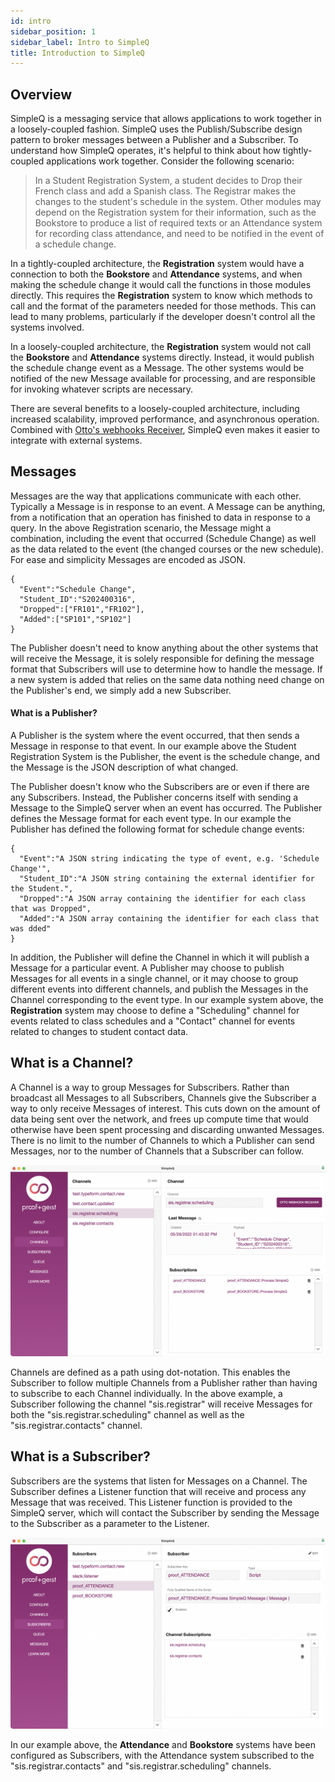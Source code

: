 ```yaml
---
id: intro
sidebar_position: 1
sidebar_label: Intro to SimpleQ
title: Introduction to SimpleQ
---
```


## Overview

SimpleQ is a messaging service that allows applications to work together in a loosely-coupled fashion. SimpleQ uses the Publish/Subscribe design pattern to broker messages between a Publisher and a Subscriber. To understand how SimpleQ operates, it's helpful to think about how tightly-coupled applications work together. Consider the following scenario:

> In a Student Registration System, a student decides to Drop their French class and add a Spanish class. The Registrar makes the changes to the student's schedule in the system. Other modules may depend on the Registration system for their information, such as the Bookstore to produce a list of required texts or an Attendance system for recording class attendance, and need to be notified in the event of a schedule change.

In a tightly-coupled architecture, the **Registration** system would have a connection to both the **Bookstore** and **Attendance** systems, and when making the schedule change it would call the functions in those modules directly. This requires the **Registration** system to know which methods to call and the format of the parameters needed for those methods. This can lead to many problems, particularly if the developer doesn't control all the systems involved.

In a loosely-coupled architecture, the **Registration** system would not call the **Bookstore** and **Attendance** systems directly. Instead, it would publish the schedule change event as a Message. The other systems would be notified of the new Message available for processing, and are responsible for invoking whatever scripts are necessary.

There are several benefits to a loosely-coupled architecture, including increased scalability, improved performance, and asynchronous operation. Combined with [Otto's webhooks Receiver](https://www.ottofms.com/docs/developer-api/receiving-web-hooks), SimpleQ even makes it easier to integrate with external systems.

## Messages

Messages are the way that applications communicate with each other. Typically a Message is in response to an event. A Message can be anything, from a notification that an operation has finished to data in response to a query. In the above Registration scenario, the Message might a combination, including the event that occurred (Schedule Change) as well as the data related to the event (the changed courses or the new schedule). For ease and simplicity Messages are encoded as JSON.

```plain
{
  "Event":"Schedule Change",
  "Student_ID":"S202400316",
  "Dropped":["FR101","FR102"],
  "Added":["SP101","SP102"]
}
```

The Publisher doesn't need to know anything about the other systems that will receive the Message, it is solely responsible for defining the message format that Subscribers will use to determine how to handle the message. If a new system is added that relies on the same data nothing need change on the Publisher's end, we simply add a new Subscriber.

#### What is a Publisher?

A Publisher is the system where the event occurred, that then sends a Message in response to that event. In our example above the Student Registration System is the Publisher, the event is the schedule change, and the Message is the JSON description of what changed.

The Publisher doesn't know who the Subscribers are or even if there are any Subscribers. Instead, the Publisher concerns itself with sending a Message to the SimpleQ server when an event has occurred. The Publisher defines the Message format for each event type. In our example the Publisher has defined the following format for schedule change events:

```plain
{
  "Event":"A JSON string indicating the type of event, e.g. 'Schedule Change'",
  "Student_ID":"A JSON string containing the external identifier for the Student.",
  "Dropped":"A JSON array containing the identifier for each class that was Dropped",
  "Added":"A JSON array containing the identifier for each class that was dded"
}
```

In addition, the Publisher will define the Channel in which it will publish a Message for a particular event. A Publisher may choose to publish Messages for all events in a single channel, or it may choose to group different events into different channels, and publish the Messages in the Channel corresponding to the event type. In our example system above, the **Registration** system may choose to define a "Scheduling" channel for events related to class schedules and a "Contact" channel for events related to changes to student contact data.

## What is a Channel?

A Channel is a way to group Messages for Subscribers. Rather than broadcast all Messages to all Subscribers, Channels give the Subscriber a way to only receive Messages of interest. This cuts down on the amount of data being sent over the network, and frees up compute time that would otherwise have been spent processing and discarding unwanted Messages. There is no limit to the number of Channels to which a Publisher can send Messages, nor to the number of Channels that a Subscriber can follow.

![](images/SimpleQChannels.png)

Channels are defined as a path using dot-notation. This enables the Subscriber to follow multiple Channels from a Publisher rather than having to subscribe to each Channel individually. In the above example, a Subscriber following the channel "sis.registrar" will receive Messages for both the "sis.registrar.scheduling" channel as well as the "sis.registrar.contacts" channel.

## What is a Subscriber?

Subscribers are the systems that listen for Messages on a Channel. The Subscriber defines a Listener function that will receive and process any Message that was received. This Listener function is provided to the SimpleQ server, which will contact the Subscriber by sending the Message to the Subscriber as a parameter to the Listener.

![](images/SimpleQSubscribers.png)

In our example above, the **Attendance** and **Bookstore** systems have been configured as Subscribers, with the Attendance system subscribed to the "sis.registrar.contacts" and "sis.registrar.scheduling" channels.
